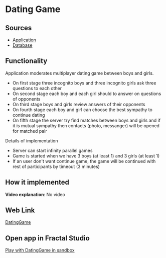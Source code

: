 # Dating Game

## Sources

- [Application](https://github.com/LearnFractal/FractalPlatform/tree/main/FractalPlatform.Examples/Applications/DatingGame/DatingGameApplication.cs)
- [Database](https://github.com/LearnFractal/FractalPlatform/tree/main/FractalPlatform.Examples/Databases/DatingGame)

## Functionality

Application moderates multiplayer dating game between boys and girls.
- On first stage three incognito boys and three incognito girls ask three questions to each other
- On second stage each boy and each girl should to answer on questions of opponents
- On third stage boys and girls review answers of their opponents
- On fourth stage each boy and girl can choose the best sympathy to continue dating
- On fifth stage the server try find matches between boys and girls 
   and if it is mutual sympathy then contacts (photo, messanger) will be opened for matched pair

Details of implementation
- Server can start infinity parallel games
- Game is started when we have 3 boys (at least 1) and 3 girls (at least 1)
- If an user don't want continue game, the game will be continued with rest of participants by timeout (3 minutes)

## How it implemented

**Video explanation**: No video

## Web Link

[DatingGame](https://fraplat.com/jupiter/?app=DatingGame)

## Open app in Fractal Studio

[Play with DatingGame in sandbox](https://fraplat.com/mars/FractalStudio/?tag=DatingGame+template)


